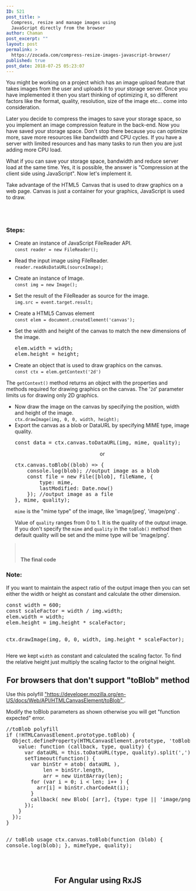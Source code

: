 ```yaml
---
ID: 521
post_title: >
  Compress, resize and manage images using
  JavaScript directly from the browser
author: Chaman
post_excerpt: ""
layout: post
permalink: >
  https://zocada.com/compress-resize-images-javascript-browser/
published: true
post_date: 2018-07-25 05:23:07
---
```

<!-- wp:html -->
<p>You might be working on a project which has an image upload feature that takes images from the user and uploads it to your storage server. Once you have implemented it then you start thinking of optimizing it, so different factors like the format, quality, resolution, size of the image etc... come into consideration.</p>
<p>Later you decide to compress the images to save your storage space, so you implement an image compression feature in the back-end. Now you have saved your storage space. Don't stop there because you can optimize more, save more resources like bandwidth and CPU cycles. If you have a server with limited resources and has many tasks to run then you are just adding more CPU load.</p>
<p>What if you can save your storage space, bandwidth and reduce server load at the same time. Yes, it is possible, the answer is "Compression at the client side using JavaScript". Now let's implement it.</p>
<p>Take advantage of the HTML5  Canvas that is used to draw graphics on a web page. Canvas is just a container for your graphics, JavaScript is used to draw.</p>
<p><script src="//pagead2.googlesyndication.com/pagead/js/adsbygoogle.js" async=""></script> <br /><ins class="adsbygoogle" style="display: block; text-align: center;" data-ad-layout="in-article" data-ad-format="fluid" data-ad-client="ca-pub-7556700931518738" data-ad-slot="2974167105"></ins><br /><script><br />
     (adsbygoogle = window.adsbygoogle || []).push({});<br />
</script></p>
<h3>Steps:</h3>
<ul>
<li>Create an instance of JavaScript FileReader API.<br /><code>const reader = new FileReader();</code></li>
</ul>
<ul>
<li>Read the input image using FileReader.<br /><code>reader.readAsDataURL(sourceImage);</code></li>
</ul>
<ul>
<li>Create an instance of Image.<br /><code>const img = new Image();</code></li>
</ul>
<ul>
<li>Set the result of the FileReader as source for the image.<br /><code>img.src = event.target.result;</code></li>
</ul>
<ul>
<li>Create a HTML5 Canvas element<br /><code>const elem = document.createElement('canvas');</code></li>
</ul>
<ul>
<li>Set the width and height of the canvas to match the new dimensions of the image.
<pre class="EnlighterJSRAW" data-enlighter-language="js" data-enlighter-linenumbers="false">elem.width = width;
elem.height = height;</pre>
</li>
<li>Create an object that is used to draw graphics on the canvas.<br /><code>const ctx = elem.getContext('2d')</code></li>
</ul>
<p>The <code>getContext()</code> method returns an object with the properties and methods required for drawing graphics on the canvas. The '<code>2d</code>' parameter limits us for drawing only 2D graphics.</p>
<ul>
<li>Now draw the image on the canvas by specifying the position, width and height of the image.<br /><code>ctx.drawImage(img, 0, 0, width, height);</code></li>
<li>Export the canvas as a blob or DataURL by specifying MIME type, image quality.
<pre class="EnlighterJSRAW" data-enlighter-language="js">const data = ctx.canvas.toDataURL(img, mime, quality);</pre>
<p style="text-align: center;">or</p>
<pre class="EnlighterJSRAW" data-enlighter-language="js" data-enlighter-linenumbers="false">ctx.canvas.toBlob((blob) =&gt; {
    console.log(blob); //output image as a blob
    const file = new File([blob], fileName, {
        type: mime,
        lastModified: Date.now()
    }); //output image as a file
}, mime, quality);</pre>
<p><code>mime</code> is the "mime type" of the image, like 'image/jpeg', 'image/png' .</p>
<p>Value of <code>quality</code> ranges from 0 to 1. It is the quality of the output image. If you don't specify the <code>mime</code> and <code>quality</code> in the <code>toBlob()</code> method then default quality will be set and the mime type will be 'image/png'.</p>
</li>
</ul>
<blockquote>
<p><ins class="adsbygoogle" style="display: block; text-align: center;" data-ad-layout="in-article" data-ad-format="fluid" data-ad-client="ca-pub-7556700931518738" data-ad-slot="6336781322"></ins><br /><script><br />
     (adsbygoogle = window.adsbygoogle || []).push({});<br />
</script></p>
<h4>The final code</h4>
</blockquote>
<p><script src="https://gist.github.com/chaman-k/a64fcd49c9e1c0b6a41074fdecf0e5d0.js"></script></p>
<h3>Note:</h3>
<p>If you want to maintain the aspect ratio of the output image then you can set either the width or height as constant and calculate the other dimension.</p>
<pre class="EnlighterJSRAW" data-enlighter-language="js">const width = 600;
const scaleFactor = width / img.width;
elem.width = width;
elem.height = img.height * scaleFactor;

ctx.drawImage(img, 0, 0, width, img.height * scaleFactor);</pre>
<p>Here we kept <code>width</code> as constant and calculated the scaling factor. To find the relative height just multiply the scaling factor to the original height.</p>
<h2 style="text-align: center;">For browsers that don't support "toBlob" method</h2>
<p>Use this polyfill <a href="https://developer.mozilla.org/en-US/docs/Web/API/HTMLCanvasElement/toBlob">"https://developer.mozilla.org/en-US/docs/Web/API/HTMLCanvasElement/toBlob" </a>.</p>
<p>Modify the toBlob parameters as shown otherwise you will get "function expected" error.</p>
<pre class="EnlighterJSRAW" data-enlighter-language="js">//toBlob polyfill
if (!HTMLCanvasElement.prototype.toBlob) {
  Object.defineProperty(HTMLCanvasElement.prototype, 'toBlob', {
    value: function (callback, type, quality) {
      var dataURL = this.toDataURL(type, quality).split(',')[1];
      setTimeout(function() {
        var binStr = atob( dataURL ),
            len = binStr.length,
            arr = new Uint8Array(len);
        for (var i = 0; i &lt; len; i++ ) {
          arr[i] = binStr.charCodeAt(i);
        }
        callback( new Blob( [arr], {type: type || 'image/png'} ) );
      });
    }
  });
}

// toBlob usage
ctx.canvas.toBlob(function (blob) {
 console.log(blob);
 }, mimeType, quality);
</pre>
<p>&nbsp;</p>
<h2 style="text-align: center;">For Angular using RxJS</h2>
<p><script src="https://gist.github.com/chaman-k/f5b1a4a4779e8ffd20995727f0c9a640.js"></script></p>
<p><ins class="adsbygoogle" style="display: block; text-align: center;" data-ad-layout="in-article" data-ad-format="fluid" data-ad-client="ca-pub-7556700931518738" data-ad-slot="5584852720"></ins><br /><script><br />
     (adsbygoogle = window.adsbygoogle || []).push({});<br />
</script></p>
<!-- /wp:html -->